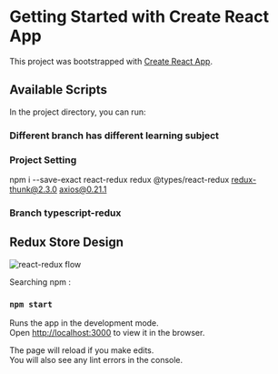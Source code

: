 # Getting Started with Create React App

This project was bootstrapped with [Create React App](https://github.com/facebook/create-react-app).

## Available Scripts

In the project directory, you can run:

### Different branch has different learning subject

### Project Setting 
npm i --save-exact react-redux redux @types/react-redux redux-thunk@2.3.0 axios@0.21.1

### Branch typescript-redux
## Redux Store Design

![react-redux flow](https://github.com/CamHaoHa/myLearning-react-typescript/typeScript-redux/react-redux.drawio.png?raw=true)

Searching npm : 
### `npm start`


Runs the app in the development mode.\
Open [http://localhost:3000](http://localhost:3000) to view it in the browser.

The page will reload if you make edits.\
You will also see any lint errors in the console.

